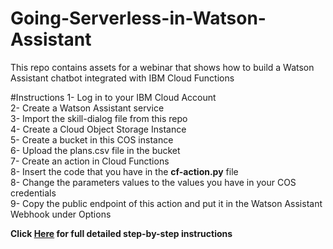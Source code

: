 # Going-Serverless-in-Watson-Assistant
This repo contains assets for a webinar that shows how to build a Watson Assistant chatbot integrated with IBM Cloud Functions

#Instructions
1- Log in to your IBM Cloud Account <br>
2- Create a Watson Assistant service <br>
3- Import the skill-dialog file from this repo <br>
4- Create a Cloud Object Storage Instance <br>
5- Create a bucket in this COS instance <br>
6- Upload the plans.csv file in the bucket <br>
7- Create an action in Cloud Functions <br>
8- Insert the code that you have in the **cf-action.py** file <br>
8- Change the parameters values to the values you have in your COS credentials <br>
9- Copy the public endpoint of this action and put it in the Watson Assistant Webhook under Options <br>

**Click [Here](https://khalil-faraj.gitbook.io/go-serverless-with-watson-assistant/) for full detailed step-by-step instructions** 
